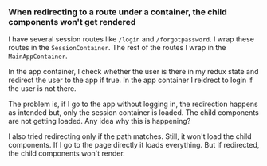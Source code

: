 ### When redirecting to a route under a container, the child components won't get rendered

I have several session routes like `/login` and `/forgotpassword`. I wrap these routes in the `SessionContainer`. The rest of the routes I wrap in the `MainAppContainer`.

In the app container, I check whether the user is there in my redux state and redirect the user to the app if true. In the app container I reidrect to login if the user is not there.

The problem is, if I go to the app without logging in, the redirection happens as intended but, only the session container is loaded. The child components are not getting loaded. Any idea why this is happening?

I also tried redirecting only if the path matches. Still, it won't load the child components. If I go to the page directly it loads everything. But if redirected, the child components won't render.
